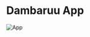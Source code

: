 # Dambaruu App

![App](https://github.com/Anandkumarsatapathy/DambaruuApp/assets/101304851/a054f017-e06e-4e18-8314-57d6d113232c)



